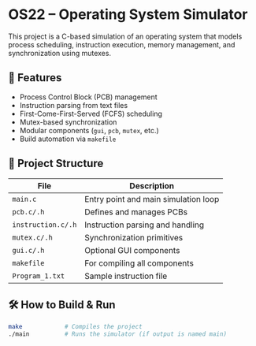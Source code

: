 # OS22 – Operating System Simulator

This project is a C-based simulation of an operating system that models process scheduling, instruction execution, memory management, and synchronization using mutexes.

## 🔧 Features

- Process Control Block (PCB) management
- Instruction parsing from text files
- First-Come-First-Served (FCFS) scheduling
- Mutex-based synchronization
- Modular components (`gui`, `pcb`, `mutex`, etc.)
- Build automation via `makefile`

## 📁 Project Structure

| File             | Description |
|------------------|-------------|
| `main.c`         | Entry point and main simulation loop |
| `pcb.c/.h`       | Defines and manages PCBs |
| `instruction.c/.h` | Instruction parsing and handling |
| `mutex.c/.h`     | Synchronization primitives |
| `gui.c/.h`       | Optional GUI components |
| `makefile`       | For compiling all components |
| `Program_1.txt`  | Sample instruction file |

## 🛠️ How to Build & Run

```bash
make            # Compiles the project
./main          # Runs the simulator (if output is named main)
